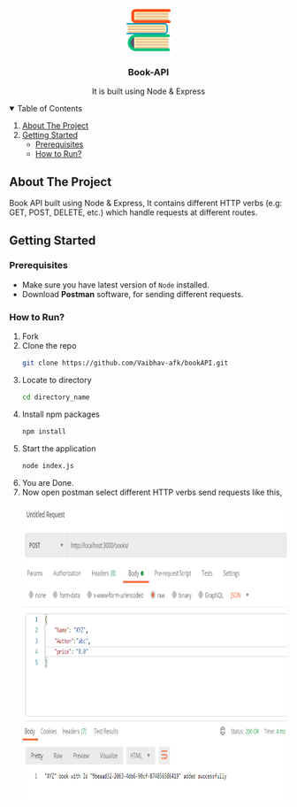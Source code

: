 <p align="center">  
  <img src="https://github.com/Vaibhav-afk/bookAPI/blob/master/logo.png" alt="Logo" width="80" height="80">
  <h3 align="center">Book-API</h3>

  <p align="center">
    It is built using Node & Express
    <br />
  </p>
</p>

<details open="open">
  <summary>Table of Contents</summary>
  <ol>
    <li>
      <a href="#about-the-project">About The Project</a>
    </li>
    <li>
      <a href="#getting-started">Getting Started</a>
      <ul>
        <li><a href="#prerequisites">Prerequisites</a></li>
        <li><a href="#how-to-run">How to Run?</a></li>
      </ul>
    </li>
  </ol>
</details>

## About The Project
Book API built using Node & Express, It contains different HTTP verbs (e.g: GET, POST, DELETE, etc.) which handle requests at different routes.

## Getting Started

### Prerequisites

* Make sure you have latest version of `Node` installed. 
* Download **Postman** software, for sending different requests.

### How to Run?

1. Fork
2. Clone the repo
   ```sh
   git clone https://github.com/Vaibhav-afk/bookAPI.git
   ```
3. Locate to directory
   ```sh
   cd directory_name
   ```
4. Install npm packages
   ```sh
   npm install
   ```
5. Start the application    
   ```sh
   node index.js
   ```
6. You are Done.
7. Now open postman select different HTTP verbs send requests like this, <br/> <br/> <img src="https://github.com/Vaibhav-afk/bookAPI/blob/master/example-image.PNG" alt="example-image" width=800 height=530 /> <br/><br/>
